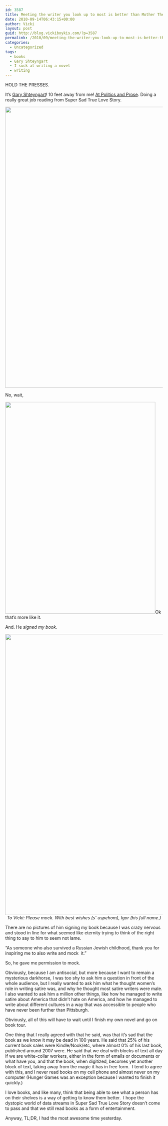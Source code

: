 ```yaml
---
id: 3587
title: Meeting the writer you look up to most is better than Mother Theresa riding a unicorn
date: 2010-09-14T06:43:15+00:00
author: Vicki
layout: post
guid: http://blog.vickiboykis.com/?p=3587
permalink: /2010/09/meeting-the-writer-you-look-up-to-most-is-better-than-mother-theresa-riding-a-unicorn/
categories:
  - Uncategorized
tags:
  - books
  - Gary Shteyngart
  - I suck at writing a novel
  - writing
---
```

HOLD THE PRESSES.

It&#8217;s [Gary Shteyngart](http://blog.vickiboykis.com/?s=shteyngart)! 10 feet away from me! [At Politics and Prose](http://www.expressnightout.com/content/2010/09/gary-shteyngart-super-sad-true-love-story-politics-prose.php). Doing a really great job reading from Super Sad True Love Story.

<p style="text-align: center;">
  <a href="http://blog.vickiboykis.com/wp-content/uploads/2010/09/IMAG0347.jpg"><img class="aligncenter size-full wp-image-3588" title="IMAG0347" src="http://blog.vickiboykis.com/wp-content/uploads/2010/09/IMAG0347.jpg" alt="" width="538" height="896" /></a>
</p>

<p style="text-align: left;">
  No, wait,
</p>

<p style="text-align: left;">
  <a href="http://blog.vickiboykis.com/wp-content/uploads/2010/09/Picture-1.png"><img class="aligncenter size-full wp-image-3589" title="Picture 1" src="http://blog.vickiboykis.com/wp-content/uploads/2010/09/Picture-1.png" alt="" width="480" height="675" /></a>Ok that&#8217;s more like it.
</p>

<p style="text-align: left;">
  And. He <em>signed my book</em>.
</p>

<p style="text-align: center;">
  <a href="http://blog.vickiboykis.com/wp-content/uploads/2010/09/IMAG0348.jpg"><img class="aligncenter size-full wp-image-3590" title="IMAG0348" src="http://blog.vickiboykis.com/wp-content/uploads/2010/09/IMAG0348.jpg" alt="" width="538" height="896" /></a><em>To Vicki: Please mock. With best wishes (s&#8217; uspehom), Igor (his full name.)</em>
</p>

<p style="text-align: left;">
  There are no pictures of him signing my book because I was crazy nervous and stood in line for what seemed like eternity trying to think of the right thing to say to him to seem not lame.
</p>

<p style="text-align: left;">
  &#8220;As someone who also survived a Russian Jewish childhood, thank you for inspiring me to also write and mock  it.&#8221;
</p>

<p style="text-align: left;">
  So, he gave me permission to mock.
</p>

<p style="text-align: left;">
  Obviously, because I am antisocial, but more because I want to remain a mysterious darkhorse, I was too shy to ask him a question in front of the whole audience, but I really wanted to ask him what he thought women&#8217;s role in writing satire was, and why he thought most satire writers were male. I also wanted to ask him a million other things, like how he managed to write satire about America that didn&#8217;t hate on America, and how he managed to write about different cultures in a way that was accessible to people who have never been further than Pittsburgh.
</p>

<p style="text-align: left;">
  Obviously, all of this will have to wait until I finish my own novel and go on book tour.
</p>

<p style="text-align: left;">
  One thing that I really agreed with that he said, was that it&#8217;s sad that the book as we know it may be dead in 100 years. He said that 25% of his current book sales were Kindle/Nook/etc, where almost 0% of his last book, published around 2007 were. He said that we deal with blocks of text all day if we are white-collar workers, either in the form of emails or documents or what have you, and that the book, when digitized, becomes yet another block of text, taking away from the magic it has in free form.  I tend to agree with this, and I never read books on my cell phone and almost never on my computer (Hunger Games was an exception because I wanted to finish it quickly.)
</p>

<p style="text-align: left;">
  I love books, and like many, think that being able to see what a person has on their shelves is a way of getting to know them better.  I hope the dystopic world of data streams in Super Sad True Love Story doesn&#8217;t come to pass and that we still read books as a form of entertainment.
</p>

<p style="text-align: left;">
  Anyway, TL;DR, I had the most awesome time yesterday.
</p>

<p style="text-align: left;">